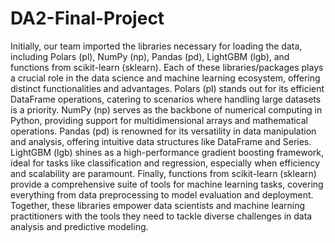 # DA2-Final-Project
Initially, our team imported the libraries necessary for loading the data, including Polars (pl), NumPy (np), Pandas (pd), LightGBM (lgb), and functions from scikit-learn (sklearn). Each of these libraries/packages plays a crucial role in the data science and machine learning ecosystem, offering distinct functionalities and advantages. Polars (pl) stands out for its efficient DataFrame operations, catering to scenarios where handling large datasets is a priority. NumPy (np) serves as the backbone of numerical computing in Python, providing support for multidimensional arrays and mathematical operations. Pandas (pd) is renowned for its versatility in data manipulation and analysis, offering intuitive data structures like DataFrame and Series. LightGBM (lgb) shines as a high-performance gradient boosting framework, ideal for tasks like classification and regression, especially when efficiency and scalability are paramount. Finally, functions from scikit-learn (sklearn) provide a comprehensive suite of tools for machine learning tasks, covering everything from data preprocessing to model evaluation and deployment. Together, these libraries empower data scientists and machine learning practitioners with the tools they need to tackle diverse challenges in data analysis and predictive modeling.

